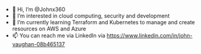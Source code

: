 - 👋 Hi, I’m @Johnx360
- 👀 I’m interested in cloud computing, security and development
- 🌱 I’m currently learning Terraform and Kubernetes to manage and create resources on AWS and Azure
- 📫 You can reach me via LinkedIn via https://www.linkedin.com/in/john-vaughan-08b465137 

<!---
Johnx360/Johnx360 is a ✨ special ✨ repository because its `README.md` (this file) appears on your GitHub profile.
You can click the Preview link to take a look at your changes.
--->
